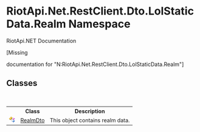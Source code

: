 # RiotApi.Net.RestClient.Dto.LolStaticData.Realm Namespace
RiotApi.NET Documentation 

\[Missing <summary> documentation for "N:RiotApi.Net.RestClient.Dto.LolStaticData.Realm"\]


## Classes
&nbsp;<table><tr><th></th><th>Class</th><th>Description</th></tr><tr><td>![Public class](media/pubclass.gif "Public class")</td><td><a href="0cf08ada-43b4-513b-75eb-c9bdec7ed18d">RealmDto</a></td><td>
This object contains realm data.</td></tr></table>&nbsp;
